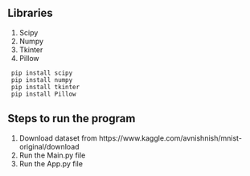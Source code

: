 <h2>Libraries</h2>
<ol>
  <li>Scipy</li>
  <li>Numpy</li>
  <li>Tkinter</li>
  <li>Pillow</li>
</ol>

 ```
  pip install scipy
  pip install numpy
  pip install tkinter
  pip install Pillow
  ```

<h2>Steps to run the program</h2>
<ol>
  <li>Download dataset from https://www.kaggle.com/avnishnish/mnist-original/download</li>
  <li>Run the Main.py file</li>
  <li>Run the App.py file</li>
</ol>
